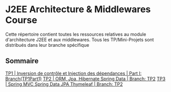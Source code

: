 # J2EE Architecture & Middlewares Course
Cette répertoire contient toutes les ressources relatives au module d'architecture J2EE et aux middlewares. Tous les TP/Mini-Projets sont distribués dans leur branche spécifique

## Sommaire

[TP1 | Inversion de contrôle et Injection des dépendances | Part I: Branch(TP1Part1)](https://github.com/achrafhammi/J2EEArchitectureCourse/tree/TP1Part1)
[TP2 | ORM, Jpa, Hibernate Spring Data | Branch: TP2](https://github.com/achrafhammi/J2EEArchitectureCourse/tree/TP2)
[TP3 | Spring MVC Spring Data JPA Thymeleaf | Branch: TP2](https://github.com/achrafhammi/J2EEArchitectureCourse/tree/TP3)



